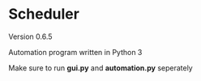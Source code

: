 # Scheduler

Version 0.6.5

Automation program written in Python 3

Make sure to run **gui.py** and **automation.py** seperately
